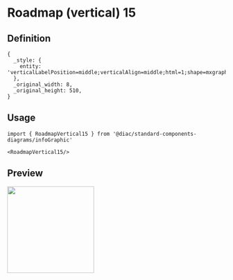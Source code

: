# Roadmap (vertical) 15

## Definition

```
{
  _style: { 
    entity: 'verticalLabelPosition=middle;verticalAlign=middle;html=1;shape=mxgraph.infographic.circularCallout2;dy=15;strokeColor=#56517E;labelPosition=center;align=center;fontColor=#10739E;fontStyle=1;fontSize=24;shadow=0;direction=north;flipH=1;',
  },
  _original_width: 8,
  _original_height: 510,
}
```

## Usage

```
import { RoadmapVertical15 } from '@diac/standard-components-diagrams/infoGraphic'

<RoadmapVertical15/>
```

## Preview

<img src="./roadmap-vertical-15.png" width="200"/>
